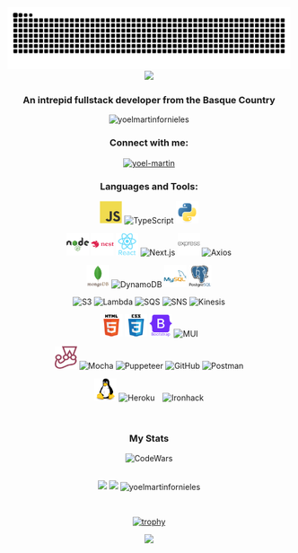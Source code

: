 <div align="center">
  <img src="https://raw.githubusercontent.com/yoelmartinfornieles/yoelmartinfornieles/output/github-contribution-grid-snake.svg" />
</div>

<div align="center">
<img src="https://user-images.githubusercontent.com/65562487/143292542-7ca5c0a9-4474-48d0-938f-e8dd14635ec0.png"></img>
<h3 align="center">An intrepid fullstack developer from the Basque Country</h3>
  
<p align="center"> <img src="https://komarev.com/ghpvc/?username=yoelmartinfornieles&label=Profile%20views&color=0e75b6&style=flat" alt="yoelmartinfornieles" /> </p>

<h3 align="center">Connect with me:</h3>
<p align="center">
<a href="https://linkedin.com/in/yoel-martin" target="blank"><img align="center" src="https://raw.githubusercontent.com/rahuldkjain/github-profile-readme-generator/master/src/images/icons/Social/linked-in-alt.svg" alt="yoel-martin" height="30" width="40" /></a>
</p>

<h3 align="center">Languages and Tools:</h3>

<p align="center">
  <!-- JavaScript, TypeScript, Python -->
  <a href="https://developer.mozilla.org/en-US/docs/Web/JavaScript" target="_blank" style="text-decoration:none;">
    <img src="https://raw.githubusercontent.com/devicons/devicon/master/icons/javascript/javascript-original.svg"
         alt="JavaScript" width="40" height="40" />
  </a>
  <a href="https://www.typescriptlang.org/" target="_blank" style="text-decoration:none;">
    <img src="https://cdn.worldvectorlogo.com/logos/typescript-2.svg"
         alt="TypeScript" width="40" height="40" />
  </a>
  <a href="https://www.python.org/" target="_blank" style="text-decoration:none;">
    <img src="https://raw.githubusercontent.com/devicons/devicon/master/icons/python/python-original.svg"
         alt="Python" width="40" height="40" />
  </a>
</p>

<p align="center">
  <!-- Node, NestJS, React, Next.js, Express, Axios -->
  <a href="https://nodejs.org/" target="_blank" style="text-decoration:none;">
    <img src="https://raw.githubusercontent.com/devicons/devicon/master/icons/nodejs/nodejs-original-wordmark.svg"
         alt="Node.js" width="40" height="40" />
  </a>
  <a href="https://nestjs.com/" target="_blank" style="text-decoration:none;">
    <img src="https://raw.githubusercontent.com/devicons/devicon/master/icons/nestjs/nestjs-original-wordmark.svg"
         alt="NestJS" width="40" height="40" />
  </a>
  <a href="https://reactjs.org/" target="_blank" style="text-decoration:none;">
    <img src="https://raw.githubusercontent.com/devicons/devicon/master/icons/react/react-original-wordmark.svg"
         alt="React" width="40" height="40" />
  </a>
  <a href="https://nextjs.org/" target="_blank" style="text-decoration:none;">
    <img src="https://cdn.worldvectorlogo.com/logos/nextjs-3.svg"
         alt="Next.js" width="40" height="40" />
  </a>
  <a href="https://expressjs.com/" target="_blank" style="text-decoration:none;">
    <img src="https://raw.githubusercontent.com/devicons/devicon/master/icons/express/express-original-wordmark.svg"
         alt="Express" width="40" height="40" />
  </a>
  <a href="https://axios-http.com/docs/intro" target="_blank" style="text-decoration:none;">
    <img src="https://user-images.githubusercontent.com/8939680/57233882-20344008-6fe5-11e9-9086-d20a955bed59.png"
         alt="Axios" width="40" height="40" />
  </a>
</p>

<p align="center">
  <!-- Databases -->
  <a href="https://www.mongodb.com/" target="_blank" style="text-decoration:none;">
    <img src="https://raw.githubusercontent.com/devicons/devicon/master/icons/mongodb/mongodb-original-wordmark.svg"
         alt="MongoDB" width="40" height="40" />
  </a>
  <a href="https://docs.aws.amazon.com/amazondynamodb/" target="_blank" style="text-decoration:none;">
    <img src="https://cdn.worldvectorlogo.com/logos/amazon-dynamodb-1.svg"
         alt="DynamoDB" width="40" height="40" />
  </a>
  <a href="https://www.mysql.com/" target="_blank" style="text-decoration:none;">
    <img src="https://raw.githubusercontent.com/devicons/devicon/master/icons/mysql/mysql-original-wordmark.svg"
         alt="MySQL" width="40" height="40" />
  </a>
  <a href="https://www.postgresql.org/" target="_blank" style="text-decoration:none;">
    <img src="https://raw.githubusercontent.com/devicons/devicon/master/icons/postgresql/postgresql-original-wordmark.svg"
         alt="PostgreSQL" width="40" height="40" />
  </a>
</p>

<p align="center">
  <!-- AWS Services -->
  <a href="https://aws.amazon.com/s3/" target="_blank" style="text-decoration:none;">
    <img src="https://cdn.worldvectorlogo.com/logos/amazon-s3-1.svg"
         alt="S3" width="40" height="40" />
  </a>
  <a href="https://aws.amazon.com/lambda/" target="_blank" style="text-decoration:none;">
    <img src="https://cdn.worldvectorlogo.com/logos/amazon-lambda-1.svg"
         alt="Lambda" width="40" height="40" />
  </a>
  <a href="https://aws.amazon.com/sqs/" target="_blank" style="text-decoration:none;">
    <img src="https://cdn.worldvectorlogo.com/logos/amazon-sqs-1.svg"
         alt="SQS" width="40" height="40" />
  </a>
  <a href="https://aws.amazon.com/sns/" target="_blank" style="text-decoration:none;">
    <img src="https://cdn.worldvectorlogo.com/logos/amazon-sns.svg"
         alt="SNS" width="40" height="40" />
  </a>
  <a href="https://aws.amazon.com/kinesis/" target="_blank" style="text-decoration:none;">
    <img src="https://cdn.worldvectorlogo.com/logos/amazon-kinesis.svg"
         alt="Kinesis" width="40" height="40" />
  </a>
</p>

<p align="center">
  <!-- Frontend -->
  <a href="https://www.w3.org/html/" target="_blank" style="text-decoration:none;">
    <img src="https://raw.githubusercontent.com/devicons/devicon/master/icons/html5/html5-original-wordmark.svg"
         alt="HTML5" width="40" height="40" />
  </a>
  <a href="https://www.w3schools.com/css/" target="_blank" style="text-decoration:none;">
    <img src="https://raw.githubusercontent.com/devicons/devicon/master/icons/css3/css3-original-wordmark.svg"
         alt="CSS3" width="40" height="40" />
  </a>
  <a href="https://getbootstrap.com/" target="_blank" style="text-decoration:none;">
    <img src="https://raw.githubusercontent.com/devicons/devicon/master/icons/bootstrap/bootstrap-plain-wordmark.svg"
         alt="Bootstrap" width="40" height="40" />
  </a>
  <a href="https://mui.com/" target="_blank" style="text-decoration:none;">
    <img src="https://cdn.worldvectorlogo.com/logos/material-ui-1.svg"
         alt="MUI" width="40" height="40" />
  </a>
</p>

<p align="center">
  <!-- Testing & Tools -->
  <a href="https://jestjs.io/" target="_blank" style="text-decoration:none;">
    <img src="https://raw.githubusercontent.com/devicons/devicon/master/icons/jest/jest-plain.svg"
         alt="Jest" width="40" height="40" />
  </a>
  <a href="https://mochajs.org/" target="_blank" style="text-decoration:none;">
    <img src="https://www.vectorlogo.zone/logos/mochajs/mochajs-icon.svg"
         alt="Mocha" width="40" height="40" />
  </a>
  <a href="https://pptr.dev/" target="_blank" style="text-decoration:none;">
    <img src="https://www.vectorlogo.zone/logos/pptrdev/pptrdev-icon.svg"
         alt="Puppeteer" width="40" height="40" />
  </a>
  <a href="https://github.com/" target="_blank" style="text-decoration:none;">
    <img src="https://www.vectorlogo.zone/logos/github/github-icon.svg"
         alt="GitHub" width="40" height="40" />
  </a>
  <a href="https://postman.com/" target="_blank" style="text-decoration:none;">
    <img src="https://www.vectorlogo.zone/logos/getpostman/getpostman-icon.svg"
         alt="Postman" width="40" height="40" />
  </a>
</p>

<p align="center">
  <!-- OS & Certs -->
  <a href="https://www.linux.org/" target="_blank" style="text-decoration:none;">
    <img src="https://raw.githubusercontent.com/devicons/devicon/master/icons/linux/linux-original.svg"
         alt="Linux" width="40" height="40" />
  </a>
  <a href="https://www.heroku.com/" target="_blank" style="text-decoration:none;">
    <img src="https://www.vectorlogo.zone/logos/heroku/heroku-icon.svg"
         alt="Heroku" width="40" height="40" />
  </a>
  <img src="https://i.imgur.com/qq7wMW4.png"
       alt="Ironhack" width="40" height="40" style="margin-left:10px;" />
</p>

  
<!-- STATS -->
<br>

<h3 align="center">My Stats</h3>
<div align="center">	
<img alt='CodeWars' src='https://www.codewars.com/users/fan_cassidy/badges/large' />
</div>
<br>
<div align="center">	
<p align="center">
  <img  height="150"
  src="https://github-readme-stats.vercel.app/api?username=yoelmartinfornieles&theme=react&show_icons=true&include_all_commits=true"
  />
  <img
  height="150"
  src="https://github-readme-stats.vercel.app/api/top-langs/?username=yoelmartinfornieles&theme=react&layout=compact"
  />
<img height="150" align="center" src="https://github-readme-streak-stats.herokuapp.com/?user=yoelmartinfornieles&theme=react&layout=compact" alt="yoelmartinfornieles" /></p>
</p>
  <br>

[![trophy](https://github-profile-trophy.vercel.app/?username=yoelmartinfornieles&theme=darkhub&column=4)](https://github.com/yoelmartinfornieles/github-profile-trophy)
  
<div align="center">
  <img width= "240" src= "https://pa1.narvii.com/6580/8098c6e9207376889eeb0532d9f5a0723c4d73f5_hq.gif"/>
</div>
  

